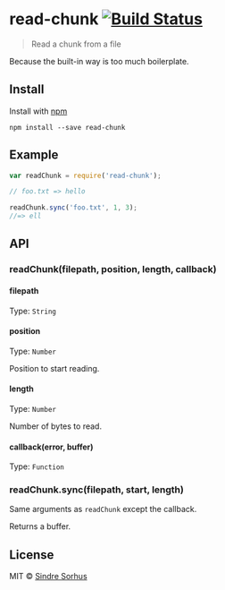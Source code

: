 # read-chunk [![Build Status](https://travis-ci.org/sindresorhus/read-chunk.png?branch=master)](http://travis-ci.org/sindresorhus/read-chunk)

> Read a chunk from a file

Because the built-in way is too much boilerplate.


## Install

Install with [npm](https://npmjs.org/package/read-chunk)

```
npm install --save read-chunk
```


## Example

```js
var readChunk = require('read-chunk');

// foo.txt => hello

readChunk.sync('foo.txt', 1, 3);
//=> ell
```


## API

### readChunk(filepath, position, length, callback)

#### filepath

Type: `String`

#### position

Type: `Number`

Position to start reading.

#### length

Type: `Number`

Number of bytes to read.

#### callback(error, buffer)

Type: `Function`


### readChunk.sync(filepath, start, length)

Same arguments as `readChunk` except the callback.

Returns a buffer.


## License

MIT © [Sindre Sorhus](http://sindresorhus.com)
